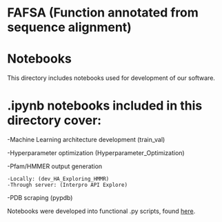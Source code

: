 # FAFSA (Function annotated from sequence alignment)

# Notebooks

This directory includes notebooks used for development of our software.

# .ipynb notebooks included in this directory cover:

-Machine Learning architecture development (train_val)

-Hyperparameter optimization (Hyperparameter_Optimization)

-Pfam/HMMER output generation
    
    -Locally: (dev_HA_Exploring_HMMR)
    -Through server: (Interpro API Explore)

-PDB scraping (pypdb)

Notebooks were developed into functional .py scripts, found [here](../FAFSA/).

